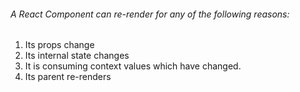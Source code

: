 ###### A React Component can re-render for any of the following reasons:
1. Its props change
2. Its internal state changes
3. It is consuming context values which have changed.
4. Its parent re-renders

